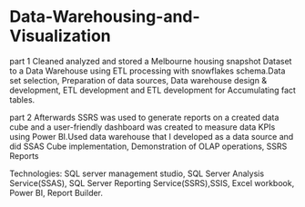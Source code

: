 # Data-Warehousing-and-Visualization
part 1
Cleaned analyzed and stored a Melbourne housing snapshot Dataset to a Data Warehouse using ETL processing with snowflakes schema.Data set selection, Preparation of data sources, Data warehouse design & development, ETL development and ETL development for Accumulating fact tables.

part 2
Afterwards SSRS was used to generate reports on a created data cube and a user-friendly dashboard was created to measure data KPIs using Power BI.Used data warehouse that I developed as a data source and did SSAS Cube implementation, Demonstration of OLAP operations, SSRS Reports

Technologies: SQL server management studio, SQL Server Analysis Service(SSAS), SQL Server Reporting Service(SSRS),SSIS, Excel workbook, Power BI, Report Builder.
